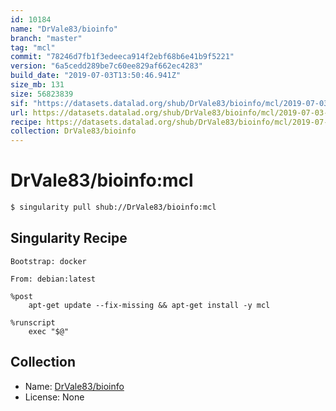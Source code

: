 ```yaml
---
id: 10184
name: "DrVale83/bioinfo"
branch: "master"
tag: "mcl"
commit: "78246d7fb1f3edeeca914f2ebf68b6e41b9f5221"
version: "6a5cedd289be7c60ee829af662ec4283"
build_date: "2019-07-03T13:50:46.941Z"
size_mb: 131
size: 56823839
sif: "https://datasets.datalad.org/shub/DrVale83/bioinfo/mcl/2019-07-03-78246d7f-6a5cedd2/6a5cedd289be7c60ee829af662ec4283.simg"
url: https://datasets.datalad.org/shub/DrVale83/bioinfo/mcl/2019-07-03-78246d7f-6a5cedd2/
recipe: https://datasets.datalad.org/shub/DrVale83/bioinfo/mcl/2019-07-03-78246d7f-6a5cedd2/Singularity
collection: DrVale83/bioinfo
---
```


# DrVale83/bioinfo:mcl

```bash
$ singularity pull shub://DrVale83/bioinfo:mcl
```

## Singularity Recipe

```singularity
Bootstrap: docker

From: debian:latest

%post
    apt-get update --fix-missing && apt-get install -y mcl

%runscript
    exec "$@"
```

## Collection

 - Name: [DrVale83/bioinfo](https://github.com/DrVale83/bioinfo)
 - License: None

